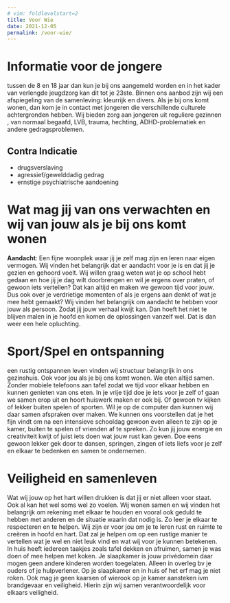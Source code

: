 ```yaml
---
# vim: foldlevelstart=2
title: Voor Wie
date: 2021-12-05
permalink: /voor-wie/
---
```


# Informatie voor de jongere

tussen de 8 en  18 jaar dan kun je bij ons aangemeld worden en in het kader van  verlengde jeugdzorg kan dit tot je  23ste. Binnen ons aanbod zijn wij een afspiegeling van  de samenleving: kleurrijk en divers. Als je  bij ons komt wonen, dan kom je in contact met jongeren die verschillende culturele achtergronden hebben. Wij bieden zorg aan jongeren uit reguliere gezinnen , van normaal begaafd, LVB, trauma, hechting, ADHD-problematiek en andere gedragsproblemen.

## Contra Indicatie

* drugsverslaving
* agressief/gewelddadig gedrag
* ernstige psychiatrische aandoening   

# Wat mag jij van ons verwachten en wij van jouw als je bij ons komt wonen

**Aandacht**: Een fijne woonplek waar jij je zelf mag zijn en leren naar eigen vermogen. Wij vinden het belangrijk dat er aandacht voor je is en dat  jij je gezien en gehoord voelt. Wij willen graag weten wat je op school hebt gedaan en hoe jij je dag wilt doorbrengen en wil je ergens over praten, of gewoon iets vertellen? Dat kan altijd en maken we gewoon tijd voor jouw. Dus ook over je verdrietige momenten of als je ergens aan denkt of wat je mee hebt gemaakt? Wij vinden het  belangrijk om aandacht te hebben voor jouw als persoon. Zodat jij jouw verhaal kwijt kan. Dan hoeft het  niet te blijven malen in je hoofd en komen de  oplossingen vanzelf wel. Dat is dan weer een hele                opluchting.

# Sport/Spel en ontspanning

een rustig ontspannen leven vinden wij structuur belangrijk in ons gezinshuis. Ook voor jou als je bij ons komt wonen. We eten altijd samen. Zonder mobiele telefoons aan tafel zodat we tijd voor elkaar hebben en kunnen genieten van ons eten. In je vrije tijd doe je iets voor je zelf of gaan we samen erop uit en hoort huiswerk maken er ook bij. Of gewoon tv kijken of lekker buiten spelen of sporten. Wil je op de computer dan kunnen wij daar samen afspraken over maken. We kunnen ons voorstellen dat je het fijn vindt om na een intensieve schooldag gewoon even alleen te zijn op je kamer, buiten  te spelen of vrienden af te spreken. Zo kun jij jouw energie en creativiteit  kwijt of juist iets doen wat jouw rust kan geven. Doe eens gewoon lekker gek door te dansen, springen, zingen of iets liefs voor je zelf en elkaar te bedenken en samen te ondernemen.

# Veiligheid en samenleven

Wat wij jouw op het hart willen drukken is dat jij er niet alleen voor staat. Ook al kan het wel soms wel zo voelen. Wij wonen samen en wij vinden het belangrijk om rekening met elkaar te houden en vooral ook  geduld te hebben met anderen en de situatie waarin dat nodig is. Zo leer je elkaar te respecteren en te helpen. Wij zijn er voor jou om je te leren rust en ruimte te creëren in hoofd en hart. Dat zal je helpen om op een rustige manier te vertellen wat je wel en niet leuk vind en wat wij voor je kunnen betekenen. In huis heeft iedereen taakjes zoals tafel dekken en afruimen, samen je was doen of mee helpen met koken. Je slaapkamer is jouw privédomein daar mogen geen andere kinderen worden toegelaten. Alleen in overleg bv je ouders of je hulpverlener. Op je slaapkamer en in huis of het erf mag je niet roken. Ook mag  je geen kaarsen of wierook op je kamer aansteken ivm brandgevaar  en veiligheid. Hierin zijn wij samen verantwoordelijk voor elkaars veiligheid.
